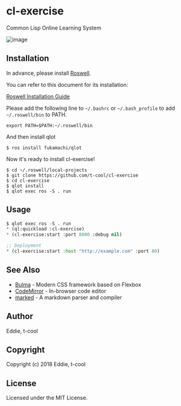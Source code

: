 # cl-exercise 

Common Lisp  Online Learning System

![image](https://github.com/t-cool/cl-exercise/blob/master/screenshot/img.png)

## Installation

In advance, please install [Roswell](https://github.com/roswell/roswell).

You can refer to this document for its installation:

[Roswell Installation Guide](https://github.com/roswell/roswell/wiki/Installation)


Please add the following line to `~/.bashrc` or `~/.bash_profile` to add `~/.roswell/bin` to PATH.

```
export PATH=$PATH:~/.roswell/bin
```

And then install qlot

```
$ ros install fukamachi/qlot
```

Now it's ready to install cl-exercise!

```
$ cd ~/.roswell/local-projects
$ git clone https://github.com/t-cool/cl-exercise
$ cd cl-exercise
$ qlot install
$ qlot exec ros -S . run
```

## Usage

```lisp
$ qlot exec ros -S . run
* (ql:quickload :cl-exercise)
* (cl-exercise:start :port 8000 :debug nil)

;; Deployment
* (cl-exercise:start :host "http://example.com" :port 80)
```

## See Also

* [Bulma](https://github.com/jgthms/bulma) - Modern CSS framework based on Flexbox
* [CodeMirror](https://github.com/codemirror/codemirror) - In-browser code editor
* [marked](https://github.com/chjj/marked) - A markdown parser and compiler

## Author

Eddie, t-cool

## Copyright

Copyright (c) 2018 Eddie, t-cool

## License

Licensed under the MIT License.
